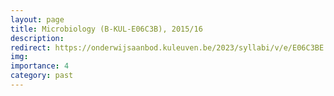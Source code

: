 ```yaml
---
layout: page
title: Microbiology (B-KUL-E06C3B), 2015/16 
description:
redirect: https://onderwijsaanbod.kuleuven.be/2023/syllabi/v/e/E06C3BE.htm#activetab=doelstellingen_idp3133440
img: 
importance: 4
category: past
---
```


